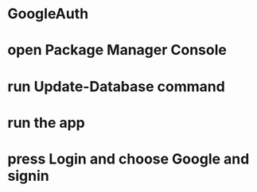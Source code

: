 # GoogleAuth

# open Package Manager Console
# run Update-Database command
# run the app
# press Login and choose Google and signin

